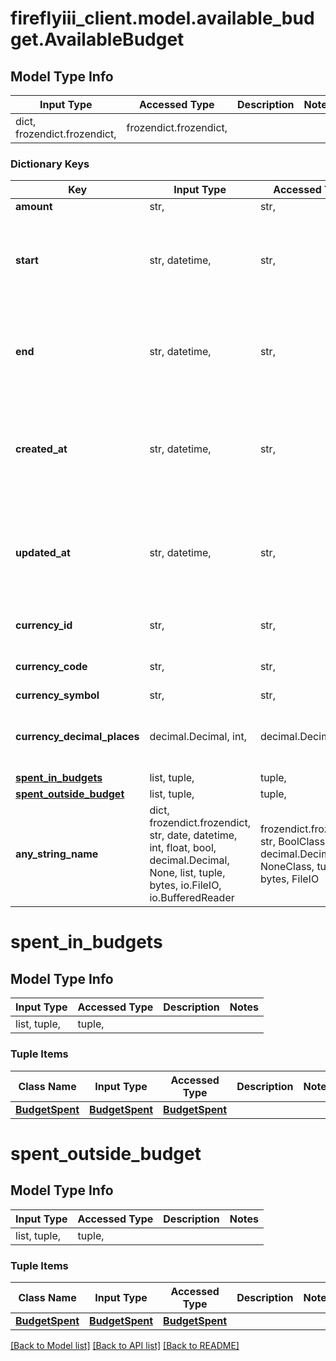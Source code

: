 # fireflyiii_client.model.available_budget.AvailableBudget

## Model Type Info
Input Type | Accessed Type | Description | Notes
------------ | ------------- | ------------- | -------------
dict, frozendict.frozendict,  | frozendict.frozendict,  |  | 

### Dictionary Keys
Key | Input Type | Accessed Type | Description | Notes
------------ | ------------- | ------------- | ------------- | -------------
**amount** | str,  | str,  |  | 
**start** | str, datetime,  | str,  | Start date of the available budget. | value must conform to RFC-3339 date-time
**end** | str, datetime,  | str,  | End date of the available budget. | value must conform to RFC-3339 date-time
**created_at** | str, datetime,  | str,  |  | [optional] value must conform to RFC-3339 date-time
**updated_at** | str, datetime,  | str,  |  | [optional] value must conform to RFC-3339 date-time
**currency_id** | str,  | str,  | Use either currency_id or currency_code. | [optional] 
**currency_code** | str,  | str,  | Use either currency_id or currency_code. | [optional] 
**currency_symbol** | str,  | str,  |  | [optional] 
**currency_decimal_places** | decimal.Decimal, int,  | decimal.Decimal,  |  | [optional] value must be a 32 bit integer
**[spent_in_budgets](#spent_in_budgets)** | list, tuple,  | tuple,  |  | [optional] 
**[spent_outside_budget](#spent_outside_budget)** | list, tuple,  | tuple,  |  | [optional] 
**any_string_name** | dict, frozendict.frozendict, str, date, datetime, int, float, bool, decimal.Decimal, None, list, tuple, bytes, io.FileIO, io.BufferedReader | frozendict.frozendict, str, BoolClass, decimal.Decimal, NoneClass, tuple, bytes, FileIO | any string name can be used but the value must be the correct type | [optional]

# spent_in_budgets

## Model Type Info
Input Type | Accessed Type | Description | Notes
------------ | ------------- | ------------- | -------------
list, tuple,  | tuple,  |  | 

### Tuple Items
Class Name | Input Type | Accessed Type | Description | Notes
------------- | ------------- | ------------- | ------------- | -------------
[**BudgetSpent**](BudgetSpent.md) | [**BudgetSpent**](BudgetSpent.md) | [**BudgetSpent**](BudgetSpent.md) |  | 

# spent_outside_budget

## Model Type Info
Input Type | Accessed Type | Description | Notes
------------ | ------------- | ------------- | -------------
list, tuple,  | tuple,  |  | 

### Tuple Items
Class Name | Input Type | Accessed Type | Description | Notes
------------- | ------------- | ------------- | ------------- | -------------
[**BudgetSpent**](BudgetSpent.md) | [**BudgetSpent**](BudgetSpent.md) | [**BudgetSpent**](BudgetSpent.md) |  | 

[[Back to Model list]](../../README.md#documentation-for-models) [[Back to API list]](../../README.md#documentation-for-api-endpoints) [[Back to README]](../../README.md)


